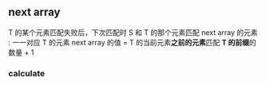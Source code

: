 ##  next array
T 的某个元素匹配失败后，下次匹配时 S 和 T 的那个元素匹配
next array 的元素 :   一一对应 T 的元素
next array 的值   =   T 的当前元素**之前的元素**匹配 **T 的前缀**的数量 + 1

###   calculate
